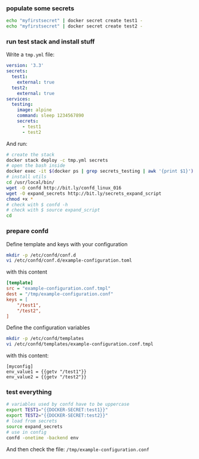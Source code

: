 
### populate some secrets

```bash
echo "myfirstsecret" | docker secret create test1 -
echo "myfirstsecret" | docker secret create test2 -
```

### run test stack and install stuff

Write a `tmp.yml` file:

```yaml
version: '3.3'
secrets:
  test1:
    external: true
  test2:
    external: true
services:
  testing:
    image: alpine
    command: sleep 1234567890
    secrets:
      - test1
      - test2
```

And run:
```bash
# create the stack
docker stack deploy -c tmp.yml secrets
# open the bash inside
docker exec -it $(docker ps | grep secrets_testing | awk '{print $1}') ash
# install utils
cd /usr/local/bin/
wget -O confd http://bit.ly/confd_linux_016
wget -O expand_secrets http://bit.ly/secrets_expand_script
chmod +x *
# check with $ confd -h
# check with $ source expand_script
cd

```

### prepare confd

Define template and keys with your configuration

```bash
mkdir -p /etc/confd/conf.d
vi /etc/confd/conf.d/example-configuration.toml
```

with this content

```ini
[template]
src = "example-configuration.conf.tmpl"
dest = "/tmp/example-configuration.conf"
keys = [
    "/test1",
    "/test2",
]
```

Define the configuration variables

```bash
mkdir -p /etc/confd/templates
vi /etc/confd/templates/example-configuration.conf.tmpl
```

with this content:

```
[myconfig]
env_value1 = {{getv "/test1"}}
env_value2 = {{getv "/test2"}}
```


### test everything

```bash
# variables used by confd have to be uppercase
export TEST1="{{DOCKER-SECRET:test1}}"
export TEST2="{{DOCKER-SECRET:test2}}"
# load from secrets
source expand_secrets
# use in config
confd -onetime -backend env
```

And then check the file:
`/tmp/example-configuration.conf`
